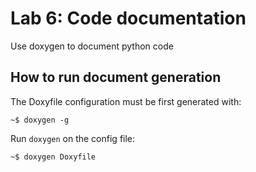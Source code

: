 # Lab 6: Code documentation

Use doxygen to document python code

## How to run document generation

The Doxyfile configuration must be first generated with:

```shell
~$ doxygen -g
```

Run `doxygen` on the config file:

```shell
~$ doxygen Doxyfile
```
